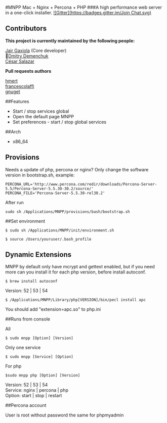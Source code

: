 #MNPP  Mac + Nginx + Percona + PHP
###A high performance web server in a one-click installer.
[![Gitter](https://badges.gitter.im/Join Chat.svg)](https://gitter.im/jyr/MNPP?utm_source=badge&utm_medium=badge&utm_campaign=pr-badge&utm_content=badge)

## Contributors
**This project is currently maintained by the following people:**    

[Jair Gaxiola](https://github.com/jyr) (Core developer)    
[Dmitry Demenchuk](https://github.com/mrded)    
[César Salazar](http://cesarsalazar.mx/)    

**Pull requests authors**

[hmert](https://github.com/hmert)    
[francescolaffi](https://github.com/francescolaffi)    
[gnuget](https://github.com/gnuget)    

##Features

* Start / stop services global
* Open the default page MNPP
* Set preferences - start  / stop global services

##Arch

* x86_64

## Provisions

Needs a update of php, percona or nginx? Only change the software version in bootstrap.sh, example:

	PERCONA_URL='http://www.percona.com/redir/downloads/Percona-Server-5.5/Percona-Server-5.5.30-30.2/source/'
	PERCONA_FILE='Percona-Server-5.5.30-rel30.2'

After run

	sudo sh /Applications/MNPP/provisions/bash/bootstrap.sh

##Set environment

<pre><code>$ sudo sh /Applications/MNPP/init/environment.sh</code></pre>
<pre><code>$ source /Users/youruser/.bash_profile</code></pre>

## Dynamic Extensions

MNPP by default only have mcrypt and gettext enabled, but if  you need more can you install it for each php version, before install autoconf.
	
	$ brew install autoconf

Version: 52 | 53 | 54    

	$ /Applications/MNPP/Library/php[VERSION]/bin/pecl install apc
	
You should add "extension=apc.so" to php.ini

##Runs from console

All    
<pre><code>$ sudo mnpp [Option] [Version]</code></pre>
Only one service    
<pre><code>$ sudo mnpp [Service] [Option]</code></pre>
For php    
<pre><code>$sudo mnpp php [Option] [Version]</code></pre>
Version: 52 | 53 | 54    
Service: nginx | percona | php    
Option: start | stop | restart    


##Percona account

User is root without password the same for phpmyadmin

